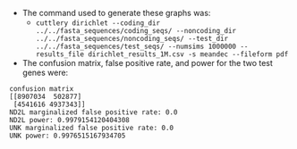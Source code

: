 - The command used to generate these graphs was:
  - `cuttlery dirichlet --coding_dir ../../fasta_sequences/coding_seqs/ --noncoding_dir ../../fasta_sequences/noncoding_seqs/ --test_dir ../../fasta_sequences/test_seqs/ --numsims 1000000 --results_file dirichlet_results_1M.csv -s meandec --fileform pdf`
- The confusion matrix, false positive rate, and power for the two test genes were:

```
confusion matrix
[[8907034  502877]
 [4541616 4937343]]
ND2L marginalized false positive rate: 0.0
ND2L power: 0.9979154120404308
UNK marginalized false positive rate: 0.0
UNK power: 0.9976515167934705
```
